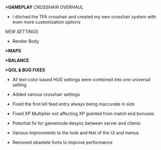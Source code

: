 **>GAMEPLAY**
*CROSSHAIR OVERHAUL*
- I ditched the TFA crosshair and created my own crosshair system with even more customization options

*NEW SETTINGS*
- Render Body

**>MAPS**

**>BALANCE**

**>QOL & BUG FIXES**
- All text color based HUD settings were combined into one universal setting

- Added various crosshair settings

- Fixed the first kill feed entry always being inaccurate in size

- Fixed XP Multiplier not affecting XP granted from match end bonuses

- Potential fix for gamemode desync between server and clients

- Various improvments to the look and feel of the UI and menus

- Removed obselete fonts to improve performance